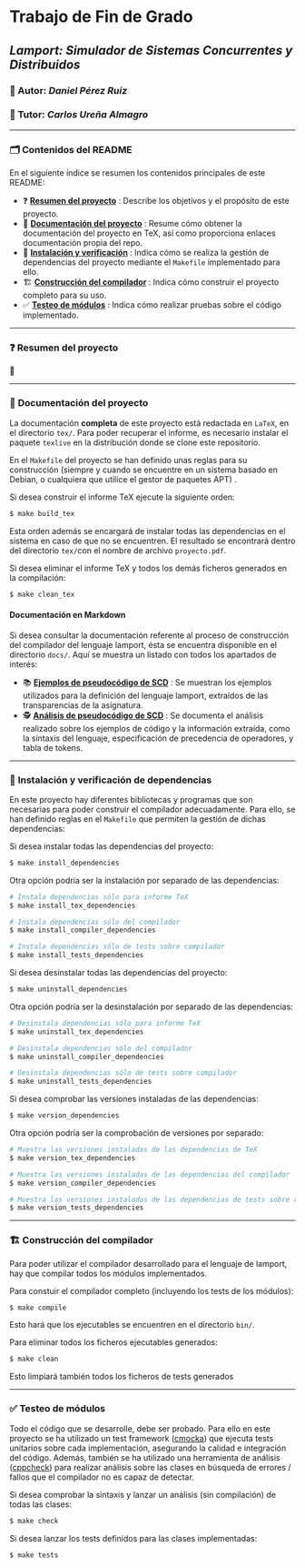 # Trabajo de Fin de Grado

## *Lamport: Simulador de Sistemas Concurrentes y Distribuidos*

### :bust_in_silhouette: Autor: *Daniel Pérez Ruiz*

### :busts_in_silhouette: Tutor: *Carlos Ureña Almagro*

****

### :card_index_dividers: Contenidos del README

En el siguiente índice se resumen los contenidos principales de este README:

* :question: **[Resumen del proyecto](#lamport-resume)** : Describe los objetivos y el propósito de este proyecto.
* :book: **[Documentación del proyecto](#lamport-doc)** : Resume cómo obtener la documentación del proyecto en TeX, así como proporciona enlaces documentación propia del repo.
* :shell: **[Instalación y verificación](#lamport-install)** : Indica cómo se realiza la gestión de dependencias del proyecto mediante el `Makefile` implementado para ello.
* :building_construction: **[Construcción del compilador](#lamport-compile)** : Indica cómo construir el proyecto completo para su uso.
* :white_check_mark: **[Testeo de módulos](#lamport-test)** : Indica cómo realizar pruebas sobre el código implementado.

****

### :question: <a name="lamport-resume"></a> Resumen del proyecto

:construction:

****

### :book: <a name="lamport-doc"></a> Documentación del proyecto

La documentación **completa** de este proyecto está redactada en `LaTeX`, en el directorio `tex/`. Para poder recuperar el informe, es necesario instalar el paquete `texlive` en la distribución donde se clone este repositorio.

En el `Makefile` del proyecto se han definido unas reglas para su construcción (siempre y cuando se encuentre en un sistema basado en Debian, o cualquiera que utilice el gestor de paquetes APT) .



Si desea construir el informe TeX ejecute la siguiente orden:

~~~bash
$ make build_tex
~~~

Esta orden además se encargará de instalar todas las dependencias en el sistema en caso de que no se encuentren. El resultado se encontrará dentro del directorio `tex/`con el nombre de archivo `proyecto.pdf`.



Si desea eliminar el informe TeX y todos los demás ficheros generados en la compilación:

~~~bash
$ make clean_tex
~~~



#### Documentación en Markdown

Si desea consultar la documentación referente al proceso de construcción del compilador del lenguaje lamport, ésta se encuentra disponible en el directorio `docs/`. Aquí se muestra un listado con todos los apartados de interés:

*  :books: **[Ejemplos de pseudocódigo de SCD](docs/ejemplos_pseudocodigo.md)** : Se muestran los ejemplos utilizados para la definición del lenguaje lamport, extraídos de las transparencias de la asignatura.
* :detective: **[Análisis de pseudocódigo de SCD](docs/analisis_pseudocodigo.md)** : Se documenta el análisis realizado sobre los ejemplos de código y la información extraída, como la sintaxis del lenguaje, especificación de precedencia de operadores, y tabla de tokens.

****

### :shell: <a name="lamport-install"></a> Instalación y verificación de dependencias

En este proyecto hay diferentes bibliotecas y programas que son necesarias para poder construir el compilador adecuadamente. Para ello, se han definido reglas en el `Makefile` que permiten la gestión de dichas dependencias:

Si desea instalar todas las dependencias del proyecto:

~~~bash
$ make install_dependencies
~~~

Otra opción podría ser la instalación por separado de las dependencias:

~~~bash
# Instala dependencias sólo para informe TeX
$ make install_tex_dependencies

# Instala dependencias sólo del compilador
$ make install_compiler_dependencies

# Instala dependencias sólo de tests sobre compilador
$ make install_tests_dependencies
~~~



Si desea desinstalar todas las dependencias del proyecto:

~~~bash
$ make uninstall_dependencies
~~~

Otra opción podría ser la desinstalación por separado de las dependencias:

~~~bash
# Desinstala dependencias sólo para informe TeX
$ make uninstall_tex_dependencies

# Desinstala dependencias sólo del compilador
$ make uninstall_compiler_dependencies

# Desinstala dependencias sólo de tests sobre compilador
$ make uninstall_tests_dependencies
~~~



Si desea comprobar las versiones instaladas de las dependencias:

~~~bash
$ make version_dependencies
~~~

Otra opción podría ser la comprobación de versiones por separado:

~~~bash
# Muestra las versiones instaladas de las dependencias de TeX
$ make version_tex_dependencies

# Muestra las versiones instaladas de las dependencias del compilador
$ make version_compiler_dependencies

# Muestra las versiones instaladas de las dependencias de tests sobre compilador
$ make version_tests_dependencies
~~~



****

 ### :building_construction: <a name="lamport-compile"></a> Construcción del compilador

Para poder utilizar el compilador desarrollado para el lenguaje de lamport, hay que compilar todos los módulos implementados.



Para constuir el compilador completo (incluyendo los tests de los módulos):

~~~bash
$ make compile
~~~

Esto hará que los ejecutables se encuentren en el directorio `bin/`.



Para eliminar todos los ficheros ejecutables generados:

~~~bash
$ make clean
~~~

Esto limpiará también todos los ficheros de tests generados



****

### :white_check_mark: <a name="lamport-test"></a> Testeo de módulos

Todo el código que se desarrolle, debe ser probado. Para ello en este proyecto se ha utilizado un test framework ([cmocka](https://cmocka.org/)) que ejecuta tests unitarios sobre cada implementación, asegurando la calidad e integración del código. Además, también se ha utilizado una herramienta de análisis ([cppcheck](https://cppcheck.sourceforge.io/)) para realizar análisis sobre las clases en búsqueda de errores / fallos que el compilador no es capaz de detectar.



Si desea comprobar la sintaxis y lanzar un análisis (sin compilación) de todas las clases:

~~~bash
$ make check
~~~



Si desea lanzar los tests definidos para las clases implementadas:

~~~bash
$ make tests
~~~
